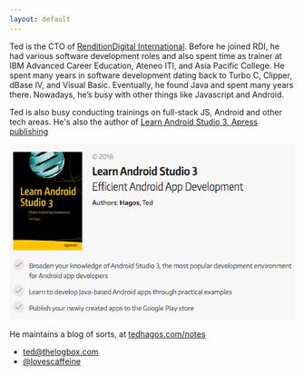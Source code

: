 ```yaml
---
layout: default
---
```




Ted is the CTO of <a href="http://renditiondigital.com" target="_blank">RenditionDigital International</a>. Before he joined RDI, he had various software development roles and also spent time as trainer at IBM Advanced Career Education, Ateneo ITI, and Asia Pacific College. He spent many years in software development dating back to Turbo C, Clipper, dBase IV, and Visual Basic. Eventually, he found Java and spent many years there. Nowadays, he’s busy with other things like Javascript and Android.

Ted is also busy conducting trainings on full-stack JS, Android and other tech areas. He's also the author of <a href="http://www.apress.com/us/book/9781484231555" target="_blank">Learn Android Studio 3, Apress publishing</a>

<a href="https://www.amazon.com/Learn-Android-Studio-Efficient-Development-ebook/dp/B079N58V2H/ref=sr_1_1?ie=UTF8&qid=1525940796&sr=8-1&keywords=learn+android++studio+3" target="_blank">
<img src="/images/as3bookcover.png">
</a>

He maintains a blog of sorts, at <a href="http://tedhagos.com/notes" target="_blank">tedhagos.com/notes</a>


<ul class="fa-ul">
  <li><i class="fa-li fa fa-envelope"></i>
  <a href="mailto:ted@thelogbox.com">ted@thelogbox.com</a>
  </li>
  <li><i class="fa-li fa fa-twitter"></i>
  <a href="https://twitter.com/@lovescaffeine">@lovescaffeine</a>
  </li>
</ul>